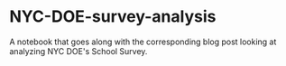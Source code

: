 # NYC-DOE-survey-analysis
A notebook that goes along with the corresponding blog post looking at analyzing NYC DOE's School Survey. 
